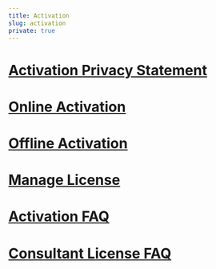 ```yaml
---
title: Activation
slug: activation
private: true
---
```


# [Activation Privacy Statement](activation-privacy-statement.md)
# [Online Activation](online-activation.md)
# [Offline Activation](offline-activation.md)
# [Manage License](manage-license.md)
# [Activation FAQ](activation-faq.md)
# [Consultant License FAQ](consultant-license-faq.md)

